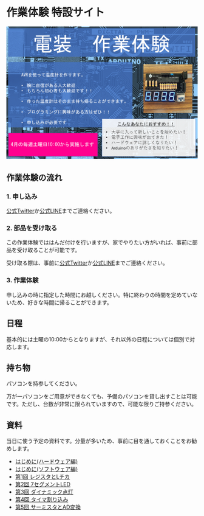 
# 作業体験 特設サイト

![](img/top.png)

## 作業体験の流れ

### 1. 申し込み

[公式Twitter](https://twitter.com/meister_2023)か[公式LINE](https://liff.line.me/1645278921-kWRPP32q/?accountId=722fzwlk)までご連絡ください。

### 2. 部品を受け取る

この作業体験でははんだ付けを行いますが、家でやりたい方がいれば、事前に部品を受け取ることが可能です。

受け取る際は、事前に[公式Twitter](https://twitter.com/meister_2023)か[公式LINE](https://liff.line.me/1645278921-kWRPP32q/?accountId=722fzwlk)までご連絡ください。

### 3. 作業体験

申し込みの時に指定した時間にお越しください。特に終わりの時間を定めていないため、好きな時間に帰ることができます。

## 日程

基本的には土曜の10:00からとなりますが、それ以外の日程については個別で対応します。

## 持ち物

パソコンを持参してください。

万が一パソコンをご用意ができなくても、予備のパソコンを貸し出すことは可能です。ただし、台数が非常に限られていますので、可能な限りご持参ください。

## 資料

当日に使う予定の資料です。分量が多いため、事前に目を通しておくことをお勧めします。

* [はじめに(ハードウェア編)](https://github.com/TitechMeister/Device-ATmega88_Board/tree/main/docs/day0/)
* [はじめに(ソフトウェア編)](https://github.com/TitechMeister/Device-ATmega88_Board/tree/main/docs/day0.5/)
* [第1回 レジスタとLチカ](https://github.com/TitechMeister/Device-ATmega88_Board/tree/main/docs/day1/)
* [第2回 7セグメントLED](https://github.com/TitechMeister/Device-ATmega88_Board/tree/main/docs/day2/)
* [第3回 ダイナミック点灯](https://github.com/TitechMeister/Device-ATmega88_Board/tree/main/docs/day3/)
* [第4回 タイマ割り込み](https://github.com/TitechMeister/Device-ATmega88_Board/tree/main/docs/day4/)
* [第5回 サーミスタとAD変換](https://github.com/TitechMeister/Device-ATmega88_Board/tree/main/docs/day5/)
